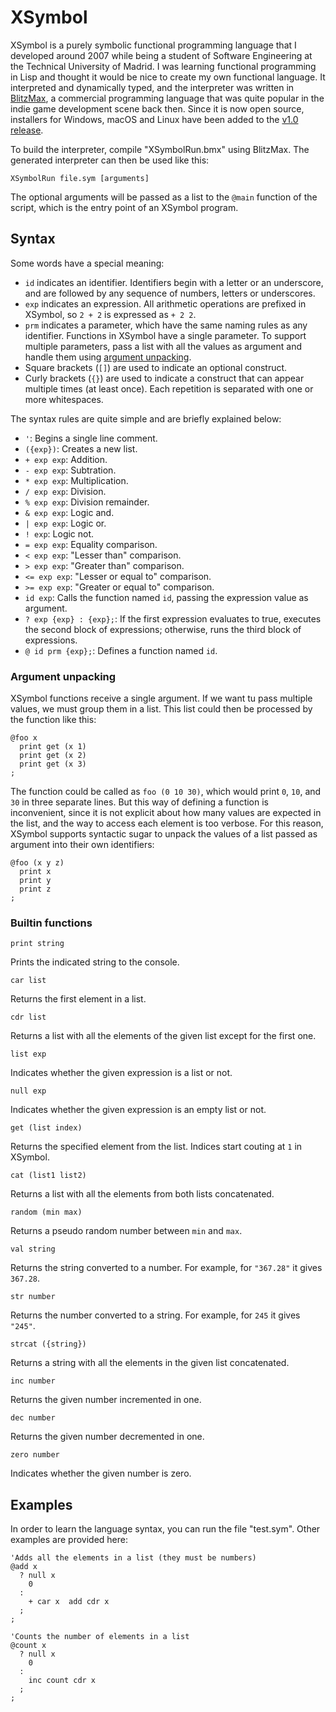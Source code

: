 # XSymbol

XSymbol is a purely symbolic functional programming language that I developed around 2007 while being a student of Software Engineering at the Technical University of Madrid. I was learning functional programming in Lisp and thought it would be nice to create my own functional language. It interpreted and dynamically typed, and the interpreter was written in [BlitzMax](https://github.com/blitz-research/blitzmax), a commercial programming language that was quite popular in the indie game development scene back then. Since it is now open source, installers for Windows, macOS and Linux have been added to the [v1.0 release](https://github.com/JaviCervera/xsymbol/releases/tag/v1.0).

To build the interpreter, compile "XSymbolRun.bmx" using BlitzMax. The generated interpreter can then be used like this:

```
XSymbolRun file.sym [arguments]
```

The optional arguments will be passed as a list to the `@main` function of the script, which is the entry point of an XSymbol program.

## Syntax

Some words have a special meaning:

* `id` indicates an identifier. Identifiers begin with a letter or an underscore, and are followed by any sequence of numbers, letters or underscores.
* `exp` indicates an expression. All arithmetic operations are prefixed in XSymbol, so `2 + 2` is expressed as `+ 2 2`.
* `prm` indicates a parameter, which have the same naming rules as any identifier. Functions in XSymbol have a single parameter. To support multiple parameters, pass a list with all the values as argument and handle them using [argument unpacking](#argument-unpacking).
* Square brackets (`[]`) are used to indicate an optional construct.
* Curly brackets (`{}`) are used to indicate a construct that can appear multiple times (at least once). Each repetition is separated with one or more whitespaces.

The syntax rules are quite simple and are briefly explained below:

* `'`: Begins a single line comment.
* `({exp})`: Creates a new list.
* `+ exp exp`: Addition.
* `- exp exp`: Subtration.
* `* exp exp`: Multiplication.
* `/ exp exp`: Division.
* `% exp exp`: Division remainder.
* `& exp exp`: Logic and.
* `| exp exp`: Logic or.
* `! exp`: Logic not.
* `= exp exp`: Equality comparison.
* `< exp exp`: "Lesser than" comparison.
* `> exp exp`: "Greater than" comparison.
* `<= exp exp`: "Lesser or equal to" comparison.
* `>= exp exp`: "Greater or equal to" comparison.
* `id exp`: Calls the function named `id`, passing the expression value as argument.
* `? exp {exp} : {exp};`: If the first expression evaluates to true, executes the second block of expressions; otherwise, runs the third block of expressions.
* `@ id prm {exp};`: Defines a function named `id`.

### Argument unpacking

XSymbol functions receive a single argument. If we want tu pass multiple values, we must group them in a list. This list could then be processed by the function like this:

```
@foo x
  print get (x 1)
  print get (x 2)
  print get (x 3)
;
```

The function could be called as `foo (0 10 30)`, which would print `0`, `10`, and `30` in three separate lines. But this way of defining a function is inconvenient, since it is not explicit about how many values are expected in the list, and the way to access each element is too verbose. For this reason, XSymbol supports syntactic sugar to unpack the values of a list passed as argument into their own identifiers:

```
@foo (x y z)
  print x
  print y
  print z
;
```

### Builtin functions

```
print string
```
Prints the indicated string to the console.

```
car list
```
Returns the first element in a list.

```
cdr list
```
Returns a list with all the elements of the given list except for the first one.

```
list exp
```
Indicates whether the given expression is a list or not.

```
null exp
```
Indicates whether the given expression is an empty list or not.

```
get (list index)
```
Returns the specified element from the list. Indices start couting at `1` in XSymbol.

```
cat (list1 list2)
```
Returns a list with all the elements from both lists concatenated.

```
random (min max)
```
Returns a pseudo random number between `min` and `max`.

```
val string
```
Returns the string converted to a number. For example, for `"367.28"` it gives `367.28`.

```
str number
```
Returns the number converted to a string. For example, for `245` it gives `"245"`.

```
strcat ({string})
```
Returns a string with all the elements in the given list concatenated.

```
inc number
```
Returns the given number incremented in one.

```
dec number
```
Returns the given number decremented in one.

```
zero number
```
Indicates whether the given number is zero.

## Examples

In order to learn the language syntax, you can run the file "test.sym". Other examples are provided here:

```
'Adds all the elements in a list (they must be numbers)
@add x
  ? null x
    0
  :
    + car x  add cdr x
  ;
;
```

```
'Counts the number of elements in a list
@count x
  ? null x
    0
  :
    inc count cdr x
  ;
;
```
